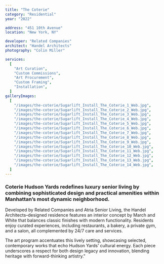 ```yaml
---
title: "The Coterie"
category: "Residential"
year: "2022"

address: "451 10th Avenue"
location: "New York, NY"

developer: "Related Companies"
architect: "Handel Architects"
photography: "Colin Miller"

services:
  [
    "Art Curation",
    "Custom Commissions",
    "Art Procurement",
    "Custom Framing",
    "Installation",
  ]
galleryImages:
  [
    "/images/the-coterie/Sugarlift_Install_The_Coterie_1_Web.jpg",
    "/images/the-coterie/Sugarlift_Install_The_Coterie_2_Web.jpg",
    "/images/the-coterie/Sugarlift_Install_The_Coterie_3_Web.jpg",
    "/images/the-coterie/Sugarlift_Install_The_Coterie_4_Web.jpg",
    "/images/the-coterie/Sugarlift_Install_The_Coterie_5_Web.jpg",
    "/images/the-coterie/Sugarlift_Install_The_Coterie_6_Web.jpg",
    "/images/the-coterie/Sugarlift_Install_The_Coterie_7_Web.jpg",
    "/images/the-coterie/Sugarlift_Install_The_Coterie_8_Web.jpg",
    "/images/the-coterie/Sugarlift_Install_The_Coterie_9_Web.jpg",
    "/images/the-coterie/Sugarlift_Install_The_Coterie_10_Web.jpg",
    "/images/the-coterie/Sugarlift_Install_The_Coterie_11_Web.jpg",
    "/images/the-coterie/Sugarlift_Install_The_Coterie_12_Web.jpg",
    "/images/the-coterie/Sugarlift_Install_The_Coterie_13_Web.jpg",
    "/images/the-coterie/Sugarlift_Install_The_Coterie_14_Web.jpg",
  ]
---
```


### Coterie Hudson Yards redefines luxury senior living by combining sophisticated design and practical amenities within Manhattan’s most dynamic neighborhood.

Developed by Related Companies and Atria Senior Living, the Handel Architects–designed residence features an interior concept by March and White that balances classic finishes with modern functionality. Residents enjoy curated experiences, including restaurants, a bakery, a private gym, and a salon, all complemented by 24/7 care and services.

The art program accentuates this lively setting, showcasing selected, contemporary works that echo Hudson Yards’ cultural energy. Each piece underscores a respect for both design legacy and innovation, blending heritage with forward-thinking artistry."
